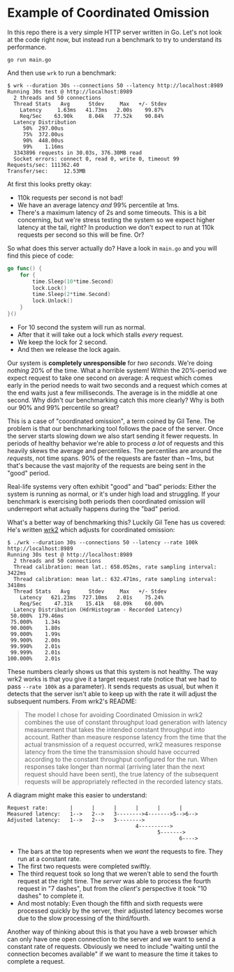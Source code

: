 # Example of Coordinated Omission

In this repo there is a very simple HTTP server written in Go.
Let's not look at the code right now, but instead run a benchmark to try to understand its performance.

```
go run main.go
```

And then use `wrk` to run a benchmark:

```
$ wrk --duration 30s --connections 50 --latency http://localhost:8989
Running 30s test @ http://localhost:8989
  2 threads and 50 connections
  Thread Stats   Avg      Stdev     Max   +/- Stdev
    Latency     1.63ms   41.73ms   2.00s    99.87%
    Req/Sec    63.90k     8.04k   77.52k    90.84%
  Latency Distribution
     50%  297.00us
     75%  372.00us
     90%  448.00us
     99%    1.16ms
  3343896 requests in 30.03s, 376.30MB read
  Socket errors: connect 0, read 0, write 0, timeout 99
Requests/sec: 111362.40
Transfer/sec:     12.53MB
```

At first this looks pretty okay:

- 110k requests per second is not bad!
- We have an average latency _and_ 99% percentile at 1ms.
- There's a maximum latency of 2s and some timeouts.
  This is a bit concerning, but we're stress testing the system so we expect higher latency at the tail, right?
  In production we don't expect to run at 110k requests per second so this will be fine.
  Or?

So what does this server actually do?
Have a look in `main.go` and you will find this piece of code:

```go
go func() {
    for {
        time.Sleep(10*time.Second)
        lock.Lock()
        time.Sleep(2*time.Second)
        lock.Unlock()
    }
}()
```

- For 10 second the system will run as normal.
- After that it will take out a lock which stalls _every_ request.
- We keep the lock for 2 second.
- And then we release the lock again.

Our system is **completely unresponsible** for _two seconds_.
We're doing _nothing_ 20% of the time.
What a horrible system!
Within the 20%-period we expect request to take one second on average:
A request which comes early in the period needs to wait two seconds and a request which comes at the end waits just a few milliseconds.
The average is in the middle at one second.
Why didn't our benchmarking catch this more clearly?
Why is both our 90% and 99% percentile so great?

This is a case of "coordinated omission", a term coined by Gil Tene.
The problem is that our benchmarking tool follows the pace of the server.
Once the server starts slowing down we also start sending it fewer requests.
In periods of healthy behavior we're able to process _a lot_ of requests and this heavily skews the average and percentiles.
The percentiles are around the _requests_, not time spans.
90% of the requests are faster than ~1ms, but that's because the vast majority of the requests are being sent in the "good" period.

Real-life systems very often exhibit "good" and "bad" periods:
Either the system is running as normal, or it's under high load and struggling.
If your benchmark is exercising both periods then coordinated omission will underreport what actually happens during the "bad" period.

What's a better way of benchmarking this?
Luckily Gil Tene has us covered:
He's written [wrk2](https://github.com/giltene/wrk2) which adjusts for coordinated omission:

```
$ ./wrk --duration 30s --connections 50 --latency --rate 100k http://localhost:8989
Running 30s test @ http://localhost:8989
  2 threads and 50 connections
  Thread calibration: mean lat.: 658.052ms, rate sampling interval: 3422ms
  Thread calibration: mean lat.: 632.471ms, rate sampling interval: 3418ms
  Thread Stats   Avg      Stdev     Max   +/- Stdev
    Latency   621.23ms  727.10ms   2.01s    75.24%
    Req/Sec    47.31k    15.41k   68.09k    60.00%
  Latency Distribution (HdrHistogram - Recorded Latency)
 50.000%  179.46ms
 75.000%    1.34s
 90.000%    1.80s
 99.000%    1.99s
 99.900%    2.00s
 99.990%    2.01s
 99.999%    2.01s
100.000%    2.01s
```

These numbers clearly shows us that this system is not healthy.
The way wrk2 works is that you give it a target request rate (notice that we had to pass `--rate 100k` as a parameter).
It sends requests as usual, but when it detects that the server isn't able to keep up with the rate it will adjust the subsequent numbers.
From wrk2's README:

> The model I chose for avoiding Coordinated Omission in wrk2 combines the use of constant throughput load generation with latency measurement that takes the intended constant throughput into account. Rather than measure response latency from the time that the actual transmission of a request occurred, wrk2 measures response latency from the time the transmission should have occurred according to the constant throughput configured for the run. When responses take longer than normal (arriving later than the next request should have been sent), the true latency of the subsequent requests will be appropriately reflected in the recorded latency stats.

A diagram might make this easier to understand:

```
Request rate:       |      |      |      |      |      |
Measured latency:   1-->   2-->   3-------->4------->5-->6-->
Adjusted latency:   1-->   2-->   3-------->
                                         4---------->
                                                5------->
                                                       6---->
```

- The bars at the top represents when we _want_ the requests to fire.
  They run at a constant rate.
- The first two requests were completed swiftly.
- The third request took so long that we weren't able to send the fourth request at the right time. 
  The _server_ was able to process the fourth request in "7 dashes", but from the _client's_ perspective it took "10 dashes" to complete it.
- And most notably: Even though the fifth and sixth requests were processed quickly by the server, their adjusted latency becomes worse due to the slow processing of the third/fourth.

Another way of thinking about this is that you have a web browser which can only have one open connection to the server and we want to send a constant rate of requests.
Obviously we need to include "waiting until the connection becomes available" if we want to measure the time it takes to complete a request.
